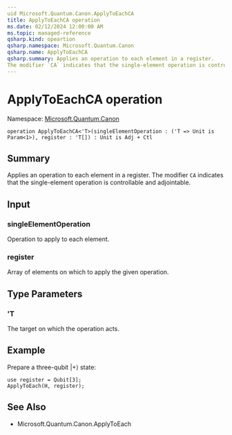 ```yaml
---
uid Microsoft.Quantum.Canon.ApplyToEachCA
title: ApplyToEachCA operation
ms.date: 02/12/2024 12:00:00 AM
ms.topic: managed-reference
qsharp.kind: opeartion
qsharp.namespace: Microsoft.Quantum.Canon
qsharp.name: ApplyToEachCA
qsharp.summary: Applies an operation to each element in a register.
The modifier `CA` indicates that the single-element operation is controllable and adjointable.
---
```


# ApplyToEachCA operation

Namespace: [Microsoft.Quantum.Canon](xref:Microsoft.Quantum.Canon)

```qsharp
operation ApplyToEachCA<'T>(singleElementOperation : ('T => Unit is Param<1>), register : 'T[]) : Unit is Adj + Ctl
```

## Summary
Applies an operation to each element in a register.
The modifier `CA` indicates that the single-element operation is controllable and adjointable.

## Input
### singleElementOperation
Operation to apply to each element.
### register
Array of elements on which to apply the given operation.

## Type Parameters
### 'T
The target on which the operation acts.

## Example
Prepare a three-qubit |+⟩ state:
```qsharp
use register = Qubit[3];
ApplyToEach(H, register);
```

## See Also
- Microsoft.Quantum.Canon.ApplyToEach
